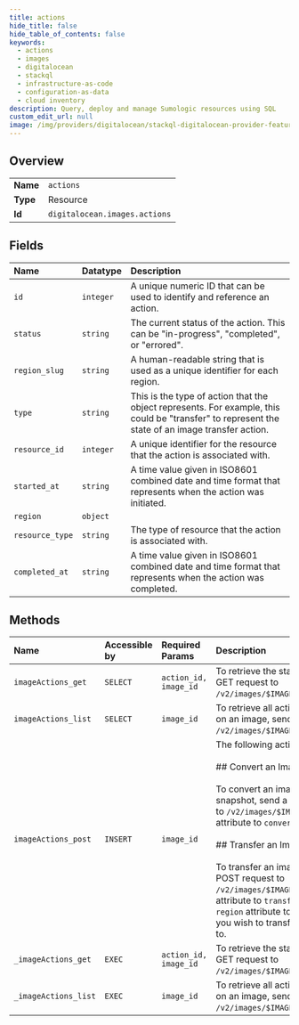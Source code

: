 ```yaml
---
title: actions
hide_title: false
hide_table_of_contents: false
keywords:
  - actions
  - images
  - digitalocean    
  - stackql
  - infrastructure-as-code
  - configuration-as-data
  - cloud inventory
description: Query, deploy and manage Sumologic resources using SQL
custom_edit_url: null
image: /img/providers/digitalocean/stackql-digitalocean-provider-featured-image.png
---
```

  
    

## Overview
<table><tbody>
<tr><td><b>Name</b></td><td><code>actions</code></td></tr>
<tr><td><b>Type</b></td><td>Resource</td></tr>
<tr><td><b>Id</b></td><td><code>digitalocean.images.actions</code></td></tr>
</tbody></table>

## Fields
| Name | Datatype | Description |
|:-----|:---------|:------------|
| `id` | `integer` | A unique numeric ID that can be used to identify and reference an action. |
| `status` | `string` | The current status of the action. This can be "in-progress", "completed", or "errored". |
| `region_slug` | `string` | A human-readable string that is used as a unique identifier for each region. |
| `type` | `string` | This is the type of action that the object represents. For example, this could be "transfer" to represent the state of an image transfer action. |
| `resource_id` | `integer` | A unique identifier for the resource that the action is associated with. |
| `started_at` | `string` | A time value given in ISO8601 combined date and time format that represents when the action was initiated. |
| `region` | `object` |  |
| `resource_type` | `string` | The type of resource that the action is associated with. |
| `completed_at` | `string` | A time value given in ISO8601 combined date and time format that represents when the action was completed. |
## Methods
| Name | Accessible by | Required Params | Description |
|:-----|:--------------|:----------------|:------------|
| `imageActions_get` | `SELECT` | `action_id, image_id` | To retrieve the status of an image action, send a GET request to `/v2/images/$IMAGE_ID/actions/$IMAGE_ACTION_ID`. |
| `imageActions_list` | `SELECT` | `image_id` | To retrieve all actions that have been executed on an image, send a GET request to `/v2/images/$IMAGE_ID/actions`. |
| `imageActions_post` | `INSERT` | `image_id` | The following actions are available on an Image.<br /><br />## Convert an Image to a Snapshot<br /><br />To convert an image, for example, a backup to a snapshot, send a POST request<br />to `/v2/images/$IMAGE_ID/actions`. Set the `type` attribute to `convert`.<br /><br />## Transfer an Image<br /><br />To transfer an image to another region, send a POST request to<br />`/v2/images/$IMAGE_ID/actions`. Set the `type` attribute to `transfer` and set<br />`region` attribute to the slug identifier of the region you wish to transfer<br />to.<br /> |
| `_imageActions_get` | `EXEC` | `action_id, image_id` | To retrieve the status of an image action, send a GET request to `/v2/images/$IMAGE_ID/actions/$IMAGE_ACTION_ID`. |
| `_imageActions_list` | `EXEC` | `image_id` | To retrieve all actions that have been executed on an image, send a GET request to `/v2/images/$IMAGE_ID/actions`. |
